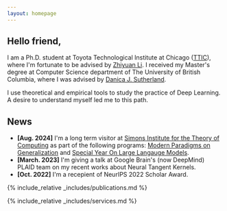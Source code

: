 ```yaml
---
layout: homepage
---
```


## Hello friend,

I am a Ph.D. student at Toyota Technological Institute at Chicago ([TTIC](https://ttic.edu/)), where I'm fortunate to be advised by [Zhiyuan Li](https://zhiyuanli.ttic.edu/). I received my Master's degree at Computer Science department of The University of British Columbia, where I was advised by [Danica J. Sutherland](https://djsutherland.ml/).

I use theoretical and empirical tools to study the practice of Deep Learning. A desire to understand myself led me to this path.

## News

- **[Aug. 2024]** I'm a long term visitor at [Simons Institute for the Theory of Computing](https://simons.berkeley.edu/homepage) as part of the following programs: [Modern Paradigms on Generalization](https://simons.berkeley.edu/programs/modern-paradigms-generalization) and [Special Year On Large Langauge Models](https://simons.berkeley.edu/programs/special-year-large-language-models-transformers-part-1).
- **[March. 2023]** I'm giving a talk at Google Brain's (now DeepMind) PLAID team on my recent works about Neural Tangent Kernels.
- **[Oct. 2022]** I'm a recepient of NeurIPS 2022 Scholar Award.

{% include_relative _includes/publications.md %}

{% include_relative _includes/services.md %}

